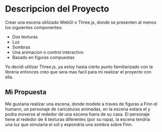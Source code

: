 # Descripcion del Proyecto
Crear una escena utilizado WebGl o Three.js, donde se presenten al menos los siguientes componentes:

* Dos texturas
* Luz
* Sombras
* Una animacion o control interactivo
* Basado en figuras compuestas

Yo decidi utilizar Three.js, ya estoy hasta cierto punto familiarizado con la libreria entonces creo que sera mas facil para mi realizar el proyecto con ella. 

## Mi Propuesta
Me gustaria realizar una escena, donde modele a traves de figuras a Finn el humano, un personaje de caricaturas animadas, en la escena estara el y podra moverse al rededor de una escena fuera de su casa. El personaje tiene al rededor de 4 texturas diferentes (por su ropa), la escena tendria una luz que simularia el sol y expondria una sombra sobre Finn. 